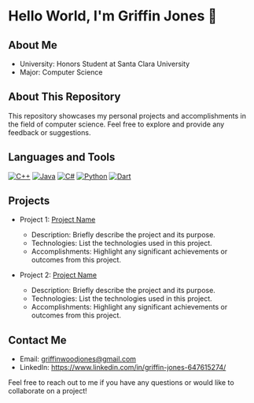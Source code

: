 # Hello World, I'm Griffin Jones 👋

## About Me
- University: Honors Student at Santa Clara University
- Major: Computer Science

## About This Repository
This repository showcases my personal projects and accomplishments in the field of computer science. Feel free to explore and provide any feedback or suggestions.

## Languages and Tools

[![C++](https://your-icon-link)](https://your-language-link)
[![Java](https://your-icon-link)](https://your-language-link)
[![C#](https://your-icon-link)](https://your-language-link)
[![Python](https://your-icon-link)](https://your-language-link)
[![Dart](https://your-icon-link)](https://your-language-link)

## Projects
- Project 1: [Project Name](https://your-project-link)
  - Description: Briefly describe the project and its purpose.
  - Technologies: List the technologies used in this project.
  - Accomplishments: Highlight any significant achievements or outcomes from this project.

- Project 2: [Project Name](https://your-project-link)
  - Description: Briefly describe the project and its purpose.
  - Technologies: List the technologies used in this project.
  - Accomplishments: Highlight any significant achievements or outcomes from this project.


## Contact Me
- Email: griffinwoodjones@gmail.com
- LinkedIn: https://www.linkedin.com/in/griffin-jones-647615274/

Feel free to reach out to me if you have any questions or would like to collaborate on a project!
